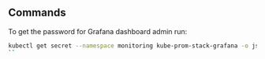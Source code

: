 ## Commands

To get the password for Grafana dashboard admin run:
```bash
kubectl get secret --namespace monitoring kube-prom-stack-grafana -o jsonpath="{.data.admin-password}" | base64 --decode ; echo
``
